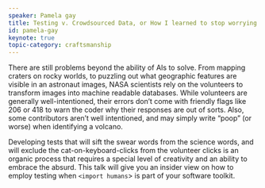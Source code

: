 ```yaml
---
speaker: Pamela gay
title: Testing v. Crowdsourced Data, or How I learned to stop worrying and Love the F-Bomb
id: pamela-gay
keynote: true
topic-category: craftsmanship
---
```


<!--<a href="http://www.slideshare.net/Kevlin/the-error-of-our-ways">[Slides]</a>-->

There are still problems beyond the ability of AIs to solve. From mapping craters on rocky worlds, to puzzling out what geographic features are visible in an astronaut images, NASA scientists rely on the volunteers to transform images into machine readable databases. While volunteers are generally well-intentioned, their errors don’t come with friendly flags like 206 or 418 to warn the coder why their responses are out of sorts. Also, some contributors aren’t well intentioned, and may simply write “poop” (or worse) when identifying a volcano. 


Developing tests that will sift the swear words from the science words, and will exclude the cat-on-keyboard-clicks from the volunteer clicks is an organic process that requires a special level of creativity and an ability to embrace the absurd. This talk will give you an insider view on how to employ testing when `<import humans`> is part of your software toolkit.


